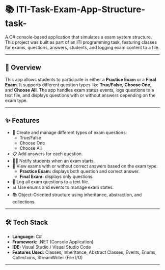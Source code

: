 # 📚 ITI-Task-Exam-App-Structure-task-

A C# console-based application that simulates a  exam system structure. This project was built as part of an ITI programming task, featuring classes for exams, questions, answers, students, and logging exam content to a file.

---

## 📖 Overview

This app allows students to participate in either a **Practice Exam** or a **Final Exam**. It supports different question types like **True/False**, **Choose One**, and **Choose All**. The app handles exam status events, logs questions to a text file, and displays questions with or without answers depending on the exam type.

---

## ✨ Features

- 📄 Create and manage different types of exam questions:
  - True/False
  - Choose One
  - Choose All
- 📋 Add answers for each question.
- 🧑‍🎓 Notify students when an exam starts.
- 📑 View exams with or without correct answers based on the exam type:
  - **Practice Exam:** displays both question and correct answer.
  - **Final Exam:** displays only questions.
- 📝 Log all exam questions to a text file.
- 📊 Use enums and events to manage exam states.
- 📚 Object-Oriented structure using inheritance, abstraction, and collections.

---

## 🛠️ Tech Stack

- **Language:** C#
- **Framework:** .NET (Console Application)
- **IDE:** Visual Studio / Visual Studio Code
- **Features Used:** Classes, Inheritance, Abstract Classes, Events, Enums, Collections, StreamWriter (File I/O)

---


